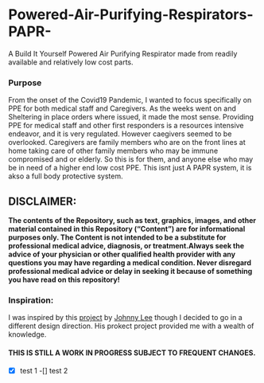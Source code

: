 # Powered-Air-Purifying-Respirators-PAPR-
A Build It Yourself Powered Air Purifying Respirator made from readily available and relatively low cost parts.

### Purpose
From the onset of the Covid19 Pandemic, I wanted to focus specifically on PPE for  both medical staff and Caregivers. As the weeks went on and Sheltering in place orders where issued, it made the most sense. Providing PPE for medical staff and other first responders is a resources intensive endeavor, and it is very regulated. However caegivers seemed to be overlooked. Caregivers are family members who are on the front lines at home taking care of other family members who may be immune compromised and or elderly. So this is for them, and anyone else who may be in need of a higher end  low cost PPE. This isnt just A PAPR system, it is akso a full body protective system.

## DISCLAIMER: 
<B>The contents of the Repository, such as text, graphics, images, and other material contained in this Repository (“Content”) are for 
informational purposes only. The Content is not intended to be a substitute for professional medical advice, diagnosis, or 
treatment.Always seek the advice of your physician or other qualified health provider with any questions you may have regarding a  medical  condition. Never disregard professional medical advice or delay in seeking it because of something you have read on this repository!</B> 

### Inspiration: 
I was inspired by this [project](https://github.com/jcl5m1/ventilator/wiki/Build-a-Low-Cost-PAPR)  by [Johnny Lee](https://github.com/jcl5m1) though I decided to go in a different design direction. His prokect project provided me with a wealth of knowledge. 



#### THIS IS STILL A WORK IN PROGRESS SUBJECT TO FREQUENT CHANGES.

-[x] test 1
-[] test 2

